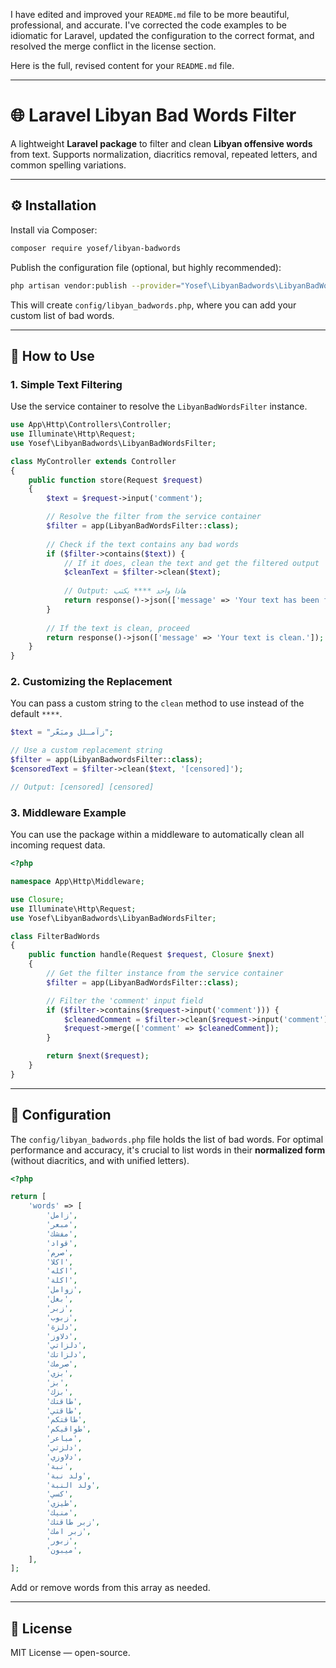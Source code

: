 I have edited and improved your `README.md` file to be more beautiful, professional, and accurate. I've corrected the code examples to be idiomatic for Laravel, updated the configuration to the correct format, and resolved the merge conflict in the license section.

Here is the full, revised content for your `README.md` file.

-----

# 🌐 Laravel Libyan Bad Words Filter

A lightweight **Laravel package** to filter and clean **Libyan offensive words** from text. Supports normalization, diacritics removal, repeated letters, and common spelling variations.

-----

## ⚙️ Installation

Install via Composer:

```bash
composer require yosef/libyan-badwords
```

Publish the configuration file (optional, but highly recommended):

```bash
php artisan vendor:publish --provider="Yosef\LibyanBadwords\LibyanBadWordsServiceProvider" --tag=config
```

This will create `config/libyan_badwords.php`, where you can add your custom list of bad words.

-----

## 🚀 How to Use

### 1\. Simple Text Filtering

Use the service container to resolve the `LibyanBadWordsFilter` instance.

```php
use App\Http\Controllers\Controller;
use Illuminate\Http\Request;
use Yosef\LibyanBadwords\LibyanBadWordsFilter;

class MyController extends Controller
{
    public function store(Request $request)
    {
        $text = $request->input('comment');

        // Resolve the filter from the service container
        $filter = app(LibyanBadWordsFilter::class);
        
        // Check if the text contains any bad words
        if ($filter->contains($text)) {
            // If it does, clean the text and get the filtered output
            $cleanText = $filter->clean($text);
            
            // Output: هاذا واحد **** يكتب
            return response()->json(['message' => 'Your text has been filtered.', 'clean_text' => $cleanText]);
        }
        
        // If the text is clean, proceed
        return response()->json(['message' => 'Your text is clean.']);
    }
}
```

### 2\. Customizing the Replacement

You can pass a custom string to the `clean` method to use instead of the default `****`.

```php
$text = "زآمـلل ومبَعّر";

// Use a custom replacement string
$filter = app(LibyanBadwordsFilter::class);
$censoredText = $filter->clean($text, '[censored]');

// Output: [censored] [censored]
```

### 3\. Middleware Example

You can use the package within a middleware to automatically clean all incoming request data.

```php
<?php

namespace App\Http\Middleware;

use Closure;
use Illuminate\Http\Request;
use Yosef\LibyanBadwords\LibyanBadWordsFilter;

class FilterBadWords
{
    public function handle(Request $request, Closure $next)
    {
        // Get the filter instance from the service container
        $filter = app(LibyanBadWordsFilter::class);

        // Filter the 'comment' input field
        if ($filter->contains($request->input('comment'))) {
            $cleanedComment = $filter->clean($request->input('comment'));
            $request->merge(['comment' => $cleanedComment]);
        }

        return $next($request);
    }
}
```

-----

## 📝 Configuration

The `config/libyan_badwords.php` file holds the list of bad words. For optimal performance and accuracy, it's crucial to list words in their **normalized form** (without diacritics, and with unified letters).

```php
<?php

return [
    'words' => [
        'زامل',
        'مبعر',
        'مفشك',
        'قواد',
        'صرم',
        'اكلا',
        'اكله',
        'اكلة',
        'زوامل',
        'بغل',
        'زبر',
        'زبوب',
        'دلزة',
        'دلاوز',
        'دلزاتي',
        'دلزاتك',
        'صرمك',
        'بزي',
        'بز',
        'بزك',
        'طاقتك',
        'طاقتي',
        'طاقتكم',
        'طواقيكم',
        'مباعر',
        'دلزتي',
        'دلاوزي',
        'نبة',
        'ولد نبة',
        'ولد النبة',
        'كسي',
        'طيزي',
        'منيك',
        'زبر طاقتك',
        'زبر امك',
        'زبور',
        'ميبون',
    ],
];
```

Add or remove words from this array as needed.

-----

## 📄 License

MIT License — open-source.